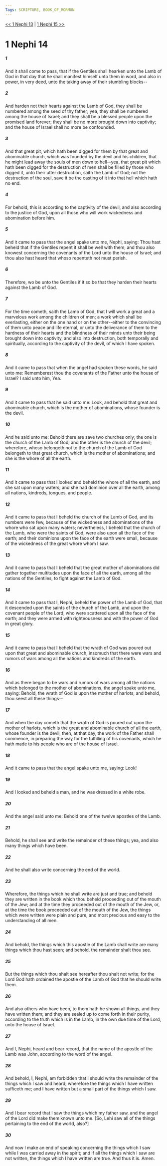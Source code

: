 ```yaml
---
Tags: SCRIPTURE, BOOK_OF_MORMON
---
```


[<< 1 Nephi 13](BOOK_OF_MORMON/01_1_Nephi/1_Nephi_13.md) | [1 Nephi 15 >>](BOOK_OF_MORMON/01_1_Nephi/1_Nephi_15.md)

# 1 Nephi 14

##### 1

And it shall come to pass, that if the Gentiles shall hearken unto the Lamb of God in that day that he shall manifest himself unto them in word, and also in power, in very deed, unto the taking away of their stumbling blocks--

##### 2

And harden not their hearts against the Lamb of God, they shall be numbered among the seed of thy father; yea, they shall be numbered among the house of Israel; and they shall be a blessed people upon the promised land forever; they shall be no more brought down into captivity; and the house of Israel shall no more be confounded.

##### 3

And that great pit, which hath been digged for them by that great and abominable church, which was founded by the devil and his children, that he might lead away the souls of men down to hell--yea, that great pit which hath been digged for the destruction of men shall be filled by those who digged it, unto their utter destruction, saith the Lamb of God; not the destruction of the soul, save it be the casting of it into that hell which hath no end.

##### 4

For behold, this is according to the captivity of the devil, and also according to the justice of God, upon all those who will work wickedness and abomination before him.

##### 5

And it came to pass that the angel spake unto me, Nephi, saying: Thou hast beheld that if the Gentiles repent it shall be well with them; and thou also knowest concerning the covenants of the Lord unto the house of Israel; and thou also hast heard that whoso repenteth not must perish.

##### 6

Therefore, wo be unto the Gentiles if it so be that they harden their hearts against the Lamb of God.

##### 7

For the time cometh, saith the Lamb of God, that I will work a great and a marvelous work among the children of men; a work which shall be everlasting, either on the one hand or on the other--either to the convincing of them unto peace and life eternal, or unto the deliverance of them to the hardness of their hearts and the blindness of their minds unto their being brought down into captivity, and also into destruction, both temporally and spiritually, according to the captivity of the devil, of which I have spoken.

##### 8

And it came to pass that when the angel had spoken these words, he said unto me: Rememberest thou the covenants of the Father unto the house of Israel? I said unto him, Yea.

##### 9

And it came to pass that he said unto me: Look, and behold that great and abominable church, which is the mother of abominations, whose founder is the devil.

##### 10

And he said unto me: Behold there are save two churches only; the one is the church of the Lamb of God, and the other is the church of the devil; wherefore, whoso belongeth not to the church of the Lamb of God belongeth to that great church, which is the mother of abominations; and she is the whore of all the earth.

##### 11

And it came to pass that I looked and beheld the whore of all the earth, and she sat upon many waters; and she had dominion over all the earth, among all nations, kindreds, tongues, and people.

##### 12

And it came to pass that I beheld the church of the Lamb of God, and its numbers were few, because of the wickedness and abominations of the whore who sat upon many waters; nevertheless, I beheld that the church of the Lamb, who were the saints of God, were also upon all the face of the earth; and their dominions upon the face of the earth were small, because of the wickedness of the great whore whom I saw.

##### 13

And it came to pass that I beheld that the great mother of abominations did gather together multitudes upon the face of all the earth, among all the nations of the Gentiles, to fight against the Lamb of God.

##### 14

And it came to pass that I, Nephi, beheld the power of the Lamb of God, that it descended upon the saints of the church of the Lamb, and upon the covenant people of the Lord, who were scattered upon all the face of the earth; and they were armed with righteousness and with the power of God in great glory.

##### 15

And it came to pass that I beheld that the wrath of God was poured out upon that great and abominable church, insomuch that there were wars and rumors of wars among all the nations and kindreds of the earth.

##### 16

And as there began to be wars and rumors of wars among all the nations which belonged to the mother of abominations, the angel spake unto me, saying: Behold, the wrath of God is upon the mother of harlots; and behold, thou seest all these things--

##### 17

And when the day cometh that the wrath of God is poured out upon the mother of harlots, which is the great and abominable church of all the earth, whose founder is the devil, then, at that day, the work of the Father shall commence, in preparing the way for the fulfilling of his covenants, which he hath made to his people who are of the house of Israel.

##### 18

And it came to pass that the angel spake unto me, saying: Look!

##### 19

And I looked and beheld a man, and he was dressed in a white robe.

##### 20

And the angel said unto me: Behold one of the twelve apostles of the Lamb.

##### 21

Behold, he shall see and write the remainder of these things; yea, and also many things which have been.

##### 22

And he shall also write concerning the end of the world.

##### 23

Wherefore, the things which he shall write are just and true; and behold they are written in the book which thou beheld proceeding out of the mouth of the Jew; and at the time they proceeded out of the mouth of the Jew, or, at the time the book proceeded out of the mouth of the Jew, the things which were written were plain and pure, and most precious and easy to the understanding of all men.

##### 24

And behold, the things which this apostle of the Lamb shall write are many things which thou hast seen; and behold, the remainder shalt thou see.

##### 25

But the things which thou shalt see hereafter thou shalt not write; for the Lord God hath ordained the apostle of the Lamb of God that he should write them.

##### 26

And also others who have been, to them hath he shown all things, and they have written them; and they are sealed up to come forth in their purity, according to the truth which is in the Lamb, in the own due time of the Lord, unto the house of Israel.

##### 27

And I, Nephi, heard and bear record, that the name of the apostle of the Lamb was John, according to the word of the angel.

##### 28

And behold, I, Nephi, am forbidden that I should write the remainder of the things which I saw and heard; wherefore the things which I have written sufficeth me; and I have written but a small part of the things which I saw.

##### 29

And I bear record that I saw the things which my father saw, and the angel of the Lord did make them known unto me. [So, Lehi saw all of the things pertaining to the end of the world, also?]

##### 30

And now I make an end of speaking concerning the things which I saw while I was carried away in the spirit; and if all the things which I saw are not written, the things which I have written are true. And thus it is. Amen.
